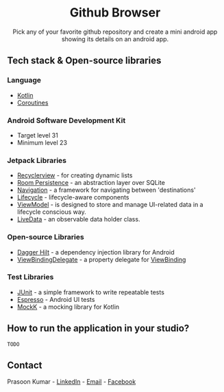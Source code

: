 <h1 align="center">Github Browser</h1>

<p align="center">
Pick any of your favorite github repository and create a mini android app showing its details on an android app.
</p>

## Tech stack & Open-source libraries

### Language

- [Kotlin](https://kotlinlang.org)
- [Coroutines](https://kotlinlang.org/docs/coroutines-overview.html)

### Android Software Development Kit

- Target level 31
- Minimum level 23

### Jetpack Libraries

- [Recyclerview](https://developer.android.com/jetpack/androidx/releases/recyclerview) - for creating
  dynamic lists
- [Room Persistence](https://developer.android.com/jetpack/androidx/releases/room) - an abstraction
  layer over SQLite
- [Navigation](https://developer.android.com/jetpack/androidx/releases/navigation) - a framework for
  navigating between 'destinations'
- [Lifecycle](https://developer.android.com/jetpack/androidx/releases/lifecycle) - lifecycle-aware
  components
- [ViewModel](https://developer.android.com/topic/libraries/architecture/viewmodel) -  is designed to store
  and manage UI-related data in a lifecycle conscious way.
- [LiveData](https://developer.android.com/topic/libraries/architecture/livedata) - an observable data holder class.

### Open-source Libraries

- [Dagger Hilt](https://dagger.dev/hilt/) - a dependency injection library for Android
- [ViewBindingDelegate](https://github.com/kirich1409/ViewBindingPropertyDelegate) - a property
  delegate for [ViewBinding](https://developer.android.com/topic/libraries/view-binding)

### Test Libraries

- [JUnit](https://junit.org/junit4/) - a simple framework to write repeatable tests
- [Espresso](https://developer.android.com/training/testing/espresso) - Android UI tests
- [MockK](https://mockk.io) - a mocking library for Kotlin


## How to run the application in your studio?
    TODO

## Contact

Prasoon Kumar - [LinkedIn](https://linkedin.com/in/prasoon0) - [Email](mailto:prasoonk187@gmail.com) - [Facebook](https://www.facebook.com/prasoon0)